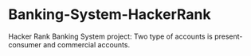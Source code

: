# Banking-System-HackerRank
Hacker Rank Banking System project: Two type of accounts is present- consumer and commercial accounts.
